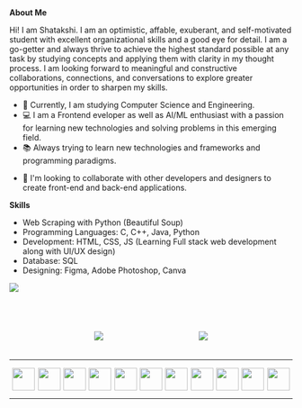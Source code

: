 <html>
<head>
</head>
<body>


<div style="margin-top:50px">
  
  
**About Me** 
  
Hi! I am Shatakshi. I am an optimistic, affable, exuberant, and self-motivated student with excellent organizational skills and a good eye for detail. I am a go-getter and always thrive to achieve the highest standard possible at any task by studying concepts and applying them with clarity in my thought process.
I am looking forward to meaningful and constructive collaborations, connections, and conversations to explore greater opportunities in order to sharpen my skills.


- 📕 Currently, I am studying Computer Science and Engineering.
- 💻 I am a Frontend eveloper as well as AI/ML enthusiast with a passion for learning new technologies and solving problems in this emerging field.
- 📚 Always trying to learn new technologies and frameworks and programming paradigms.
* :handshake: I'm looking to collaborate with other developers and designers to create front-end and back-end applications.

**Skills**

- Web Scraping with Python (Beautiful Soup)
- Programming Languages: C, C++, Java, Python
- Development: HTML, CSS, JS (Learning Full stack web development along with UI/UX design) 
- Database: SQL
- Designing: Figma, Adobe Photoshop, Canva

</div>
  
  <img src="./bg-3.gif" style="margin-bottom:50px"/>
<div style="display:flex;flex-direction:row;justify-content:space-evenly;width:100%;align-items:center;">
<a href="https://www.linkedin.com/in/shatakshi-saxena-a3863a221/" style="margin:20px">
<img src="https://img.shields.io/badge/LinkedIn-0077B5?style=for-the-badge&logo=linkedin&logoColor=white"/>
</a>
<a href="https://github.com/Shatakshi127" style="margin:20px"><img src="https://img.shields.io/badge/GitHub-100000?style=for-the-badge&logo=github&logoColor=white" />
</a>
</div>

<hr/>
<div style="display:flex;flex-direction:row;justify-content:space-evenly;align-items:center;widht:100%">
<img width="40px" src="https://cdn.jsdelivr.net/gh/devicons/devicon/icons/javascript/javascript-original.svg" />
<img width="40px" src="https://cdn.jsdelivr.net/gh/devicons/devicon/icons/github/github-original.svg" />
<img width="40px" src="https://cdn.jsdelivr.net/gh/devicons/devicon/icons/html5/html5-plain-wordmark.svg" />
<img width="40px" src="https://cdn.jsdelivr.net/gh/devicons/devicon/icons/css3/css3-plain-wordmark.svg" />
<img width="40px" src="https://cdn.jsdelivr.net/gh/devicons/devicon/icons/bootstrap/bootstrap-plain.svg" />
<img width="40px" src="https://cdn.jsdelivr.net/gh/devicons/devicon/icons/tailwindcss/tailwindcss-plain.svg" />
<img width="40px" src="https://cdn.jsdelivr.net/gh/devicons/devicon/icons/vscode/vscode-original.svg" />
<img width="40px" src="https://cdn.jsdelivr.net/gh/devicons/devicon/icons/c/c-plain.svg" />
<img width="40px" src="https://cdn.jsdelivr.net/gh/devicons/devicon/icons/java/java-original.svg" />
<img width="40px" src="https://cdn.jsdelivr.net/gh/devicons/devicon/icons/figma/figma-original.svg" />
<img width="40px" src="https://cdn.jsdelivr.net/gh/devicons/devicon/icons/canva/canva-original.svg" />
</div>
<hr/>

</body>
</html>
